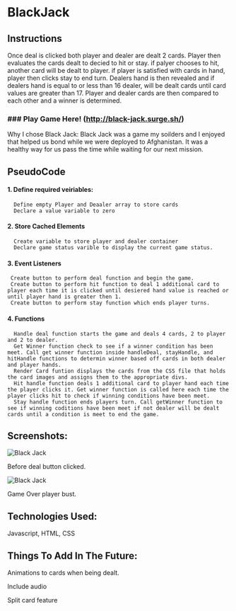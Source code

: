 # BlackJack
## Instructions
 Once deal is clicked both player and dealer are dealt 2 cards. 
 Player then evaluates the cards dealt to decied to hit or stay. 
   if palyer chooses to hit, another card will be dealt to player. 
  if player is satisfied with cards in hand, player then clicks stay to end turn. 
Dealers hand is then revealed and if dealers hand is equal to or less than 16 dealer, will be dealt cards until card values are greater than 17.
Player and dealer cards are then compared to each other and a winner is determined.

### ### Play Game Here! (http://black-jack.surge.sh/)

Why I chose Black Jack:
Black Jack was a game my soilders and I enjoyed that helped us bond while we were deployed to Afghanistan. It was a healthy way for us pass the time while waiting for our next mission.

## PseudoCode 
#### 1. Define required veiriables:
      Define empty Player and Deaaler array to store cards
      Declare a value variable to zero 
#### 2. Store Cached Elements
      Create variable to store player and dealer container 
      Declare game status varible to display the current game status.
#### 3. Event Listeners
     Create button to perform deal function and begin the game.
     Create button to perform hit function to deal 1 additional card to player each time it is clicked until desiered hand value is reached or until player hand is greater then 1.
     Create button to perform stay function which ends player turns.
#### 4. Functions
      Handle deal function starts the game and deals 4 cards, 2 to player and 2 to dealer.
      Get Winner function check to see if a winner condition has been meet. Call get winner function inside handleDeal, stayHandle, and hitHandle functions to determin winner based off cards in both dealer and player hands.
      Render Card funtion displays the cards from the CSS file that holds the card images and assigns them to the appropriate divs.
      Hit handle function deals 1 additional card to player hand each time the player clicks it. Get winner function is called here each time the player clicks hit to check if winning conditions have been meet.
      Stay handle function ends players turn. Call getWinner function to see if winning coditions have been meet if not dealer will be dealt cards until a condition is meet to end the game.
## Screenshots:
![Black Jack](https://i.imgur.com/3EVqet8.png)

Before deal button clicked.

![Black Jack](https://i.imgur.com/aj3v0XA.png)

Game Over player bust.
## Technologies Used:
  Javascript, HTML, CSS

## Things To Add In The Future:
  Animations to cards when being dealt.
  
  Include audio
  
  Split card feature

